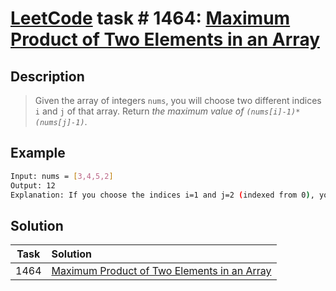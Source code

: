 # [LeetCode][leetcode] task # 1464: [Maximum Product of Two Elements in an Array][task]

Description
-----------

> Given the array of integers `nums`, you will choose two different indices `i` and `j` of that array.
> Return _the maximum value of `(nums[i]-1)*(nums[j]-1)`_.

Example
-------

```sh
Input: nums = [3,4,5,2]
Output: 12 
Explanation: If you choose the indices i=1 and j=2 (indexed from 0), you will get the maximum value, that is, (nums[1]-1)*(nums[2]-1) = (4-1)*(5-1) = 3*4 = 12.
```

Solution
--------

| Task | Solution                                                |
|:----:|:--------------------------------------------------------|
| 1464 | [Maximum Product of Two Elements in an Array][solution] |


[leetcode]: <http://leetcode.com/>
[task]: <https://leetcode.com/problems/maximum-product-of-two-elements-in-an-array/>
[solution]: <https://github.com/wellaxis/praxis-leetcode/blob/main/src/main/java/com/witalis/praxis/leetcode/task/h15/p1464/option/Practice.java>
